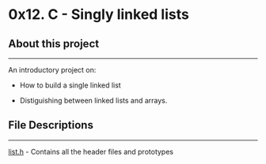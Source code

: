 # 0x12. C - Singly linked lists

## About this project

---

An introductory project on:

- How to build a single linked list

* Distiguishing between linked lists and arrays.

## File Descriptions

---

[list.h]() - Contains all the header files and prototypes
